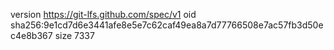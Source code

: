 version https://git-lfs.github.com/spec/v1
oid sha256:9e1cd7d6e3441afe8e5e7c62caf49ea8a7d77766508e7ac57fb3d50ec4e8b367
size 7337

